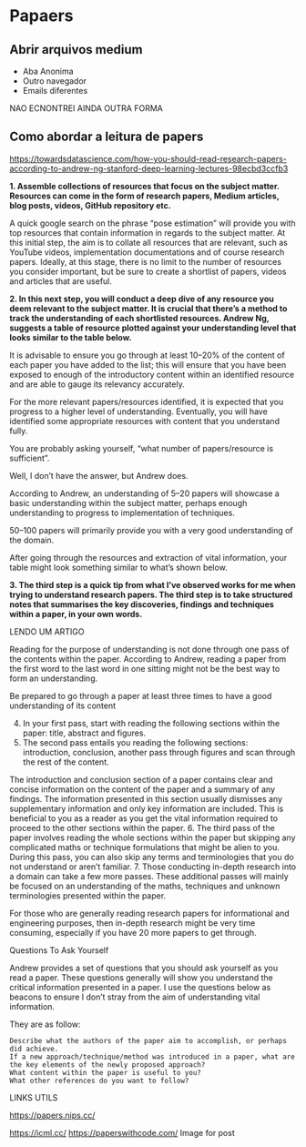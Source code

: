 # Papaers

## Abrir arquivos medium

+ Aba Anonima
+ Outro navegador
+ Emails diferentes

NAO ECNONTREI AINDA OUTRA FORMA

## Como abordar a leitura de papers 

https://towardsdatascience.com/how-you-should-read-research-papers-according-to-andrew-ng-stanford-deep-learning-lectures-98ecbd3ccfb3

**1. Assemble collections of resources that focus on the subject matter. Resources can come in the form of research papers, Medium articles, blog posts, videos, GitHub repository etc.**

A quick google search on the phrase “pose estimation” will provide you with top resources that contain information in regards to the subject matter. At this initial step, the aim is to collate all resources that are relevant, such as YouTube videos, implementation documentations and of course research papers. Ideally, at this stage, there is no limit to the number of resources you consider important, but be sure to create a shortlist of papers, videos and articles that are useful.

**2. In this next step, you will conduct a deep dive of any resource you deem relevant to the subject matter. It is crucial that there’s a method to track the understanding of each shortlisted resources. Andrew Ng, suggests a table of resource plotted against your understanding level that looks similar to the table below.**

It is advisable to ensure you go through at least 10–20% of the content of each paper you have added to the list; this will ensure that you have been exposed to enough of the introductory content within an identified resource and are able to gauge its relevancy accurately.

For the more relevant papers/resources identified, it is expected that you progress to a higher level of understanding. Eventually, you will have identified some appropriate resources with content that you understand fully.

You are probably asking yourself, “what number of papers/resource is sufficient”.

Well, I don’t have the answer, but Andrew does.

According to Andrew, an understanding of 5–20 papers will showcase a basic understanding within the subject matter, perhaps enough understanding to progress to implementation of techniques.

50–100 papers will primarily provide you with a very good understanding of the domain.

After going through the resources and extraction of vital information, your table might look something similar to what’s shown below.

**3. The third step is a quick tip from what I’ve observed works for me when trying to understand research papers. The third step is to take structured notes that summarises the key discoveries, findings and techniques within a paper, in your own words.**

LENDO UM ARTIGO

Reading for the purpose of understanding is not done through one pass of the contents within the paper. According to Andrew, reading a paper from the first word to the last word in one sitting might not be the best way to form an understanding.

Be prepared to go through a paper at least three times to have a good understanding of its content

4. In your first pass, start with reading the following sections within the paper: title, abstract and figures.
5. The second pass entails you reading the following sections: introduction, conclusion, another pass through figures and scan through the rest of the content.

The introduction and conclusion section of a paper contains clear and concise information on the content of the paper and a summary of any findings. The information presented in this section usually dismisses any supplementary information and only key information are included. This is beneficial to you as a reader as you get the vital information required to proceed to the other sections within the paper.
6. The third pass of the paper involves reading the whole sections within the paper but skipping any complicated maths or technique formulations that might be alien to you. During this pass, you can also skip any terms and terminologies that you do not understand or aren’t familiar.
7. Those conducting in-depth research into a domain can take a few more passes. These additional passes will mainly be focused on an understanding of the maths, techniques and unknown terminologies presented within the paper.

For those who are generally reading research papers for informational and engineering purposes, then in-depth research might be very time consuming, especially if you have 20 more papers to get through.

Questions To Ask Yourself

Andrew provides a set of questions that you should ask yourself as you read a paper. These questions generally will show you understand the critical information presented in a paper. I use the questions below as beacons to ensure I don’t stray from the aim of understanding vital information.

They are as follow:

    Describe what the authors of the paper aim to accomplish, or perhaps did achieve.
    If a new approach/technique/method was introduced in a paper, what are the key elements of the newly proposed approach?
    What content within the paper is useful to you?
    What other references do you want to follow?

LINKS UTILS


https://papers.nips.cc/

https://icml.cc/
https://paperswithcode.com/
Image for post
